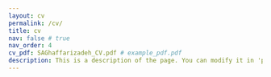 ```yaml
---
layout: cv
permalink: /cv/
title: cv
nav: false # true
nav_order: 4
cv_pdf: SAGhaffarizadeh_CV.pdf # example_pdf.pdf
description: This is a description of the page. You can modify it in 'pages/_cv.md'. You can also change or remove the top pdf download button.
---
```

